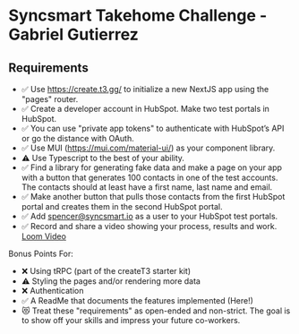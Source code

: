 # Syncsmart Takehome Challenge - Gabriel Gutierrez

## Requirements
- ✅ Use https://create.t3.gg/ to initialize a new NextJS app using the "pages" router.
- ✅ Create a developer account in HubSpot. Make two test portals in HubSpot.
- ✅ You can use "private app tokens" to authenticate with HubSpot’s API or go the distance with OAuth.
- ✅ Use MUI (https://mui.com/material-ui/) as your component library.
- ⚠️ Use Typescript to the best of your ability.
- ✅ Find a library for generating fake data and make a page on your app with a button that generates 100 contacts in one of the test accounts. The contacts should at least have a first name, last name and email.
- ✅ Make another button that pulls those contacts from the first HubSpot portal and creates them in the second HubSpot portal.
- ✅ Add spencer@syncsmart.io as a user to your HubSpot test portals.
- ✅ Record and share a video showing your process, results and work. [Loom Video](https://www.loom.com/share/c3d55c3b997c416fb22a296a1fbf357f)

Bonus Points For:
- ❌ Using tRPC (part of the createT3 starter kit)
- ⚠️ Styling the pages and/or rendering more data
- ❌ Authentication
- ✅ A ReadMe that documents the features implemented (Here!)
- 😻 Treat these "requirements" as open-ended and non-strict. The goal is to show off your skills and impress your future co-workers.
